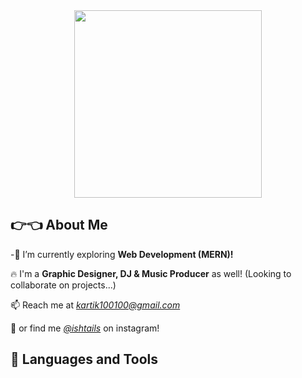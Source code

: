<div id="header" align="center">
  <img src="https://media.giphy.com/media/RbDKaczqWovIugyJmW/giphy.gif" width="300"/>
</div>

## 👉👈 About Me
-🌱 I’m currently exploring **Web Development (MERN)!**

🔥 I'm a **Graphic Designer, DJ & Music Producer** as well!
    (Looking to collaborate on projects...)

📫 Reach me at *kartik100100@gmail.com*

🧑 or find me *[@ishtails](https://www.instagram.com/ishtails/)* on instagram!

## 👻 Languages and Tools


